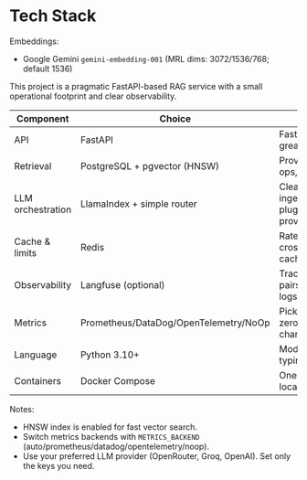 # Tech Stack

Embeddings:

- Google Gemini `gemini-embedding-001` (MRL dims: 3072/1536/768; default 1536)

This project is a pragmatic FastAPI-based RAG service with a small operational footprint and clear observability.

| Component | Choice | Why |
|---|---|---|
| API | FastAPI | Fast, typed, great docs |
| Retrieval | PostgreSQL + pgvector (HNSW) | Proven, easy ops, low latency |
| LLM orchestration | LlamaIndex + simple router | Clean ingestion/query, pluggable providers |
| Cache & limits | Redis | Rate limiting + cross-worker cache |
| Observability | Langfuse (optional) | Traces/evals; pairs well with logs |
| Metrics | Prometheus/DataDog/OpenTelemetry/NoOp | Pick via env; zero code changes |
| Language | Python 3.10+ | Modern async + typing |
| Containers | Docker Compose | One-command local stack |

Notes:

- HNSW index is enabled for fast vector search.
- Switch metrics backends with `METRICS_BACKEND` (auto/prometheus/datadog/opentelemetry/noop).
- Use your preferred LLM provider (OpenRouter, Groq, OpenAI). Set only the keys you need.
